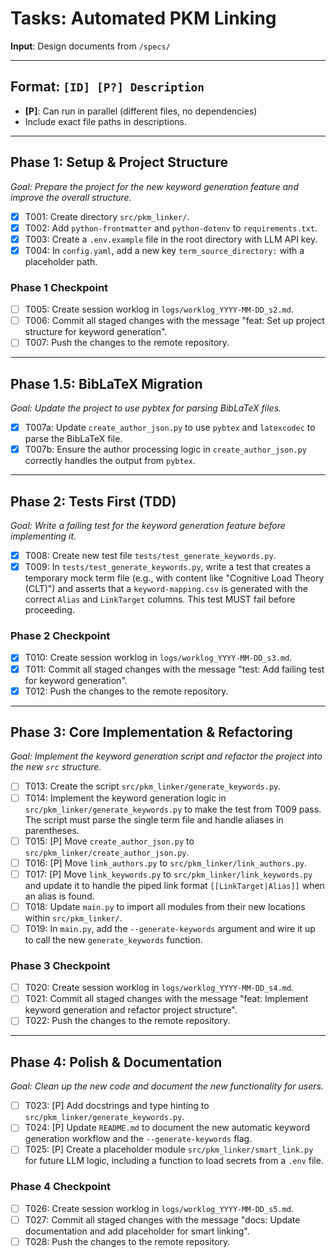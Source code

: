 # Tasks: Automated PKM Linking

**Input**: Design documents from `/specs/`

---

## Format: `[ID] [P?] Description`
- **[P]**: Can run in parallel (different files, no dependencies)
- Include exact file paths in descriptions.

---

## Phase 1: Setup & Project Structure
*Goal: Prepare the project for the new keyword generation feature and improve the overall structure.*

- [x] T001: Create directory `src/pkm_linker/`.
- [x] T002: Add `python-frontmatter` and `python-dotenv` to `requirements.txt`.
- [x] T003: Create a `.env.example` file in the root directory with LLM API key.
- [x] T004: In `config.yaml`, add a new key `term_source_directory:` with a placeholder path.

### Phase 1 Checkpoint
- [ ] T005: Create session worklog in `logs/worklog_YYYY-MM-DD_s2.md`.
- [ ] T006: Commit all staged changes with the message "feat: Set up project structure for keyword generation".
- [ ] T007: Push the changes to the remote repository.

---

## Phase 1.5: BibLaTeX Migration
*Goal: Update the project to use pybtex for parsing BibLaTeX files.*

- [x] T007a: Update `create_author_json.py` to use `pybtex` and `latexcodec` to parse the BibLaTeX file.
- [x] T007b: Ensure the author processing logic in `create_author_json.py` correctly handles the output from `pybtex`.

---

## Phase 2: Tests First (TDD)
*Goal: Write a failing test for the keyword generation feature before implementing it.*

- [x] T008: Create new test file `tests/test_generate_keywords.py`.
- [x] T009: In `tests/test_generate_keywords.py`, write a test that creates a temporary mock term file (e.g., with content like "Cognitive Load Theory (CLT)") and asserts that a `keyword-mapping.csv` is generated with the correct `Alias` and `LinkTarget` columns. This test MUST fail before proceeding.

### Phase 2 Checkpoint
- [x] T010: Create session worklog in `logs/worklog_YYYY-MM-DD_s3.md`.
- [x] T011: Commit all staged changes with the message "test: Add failing test for keyword generation".
- [x] T012: Push the changes to the remote repository.

---

## Phase 3: Core Implementation & Refactoring
*Goal: Implement the keyword generation script and refactor the project into the new `src` structure.*

- [ ] T013: Create the script `src/pkm_linker/generate_keywords.py`.
- [ ] T014: Implement the keyword generation logic in `src/pkm_linker/generate_keywords.py` to make the test from T009 pass. The script must parse the single term file and handle aliases in parentheses.
- [ ] T015: [P] Move `create_author_json.py` to `src/pkm_linker/create_author_json.py`.
- [ ] T016: [P] Move `link_authors.py` to `src/pkm_linker/link_authors.py`.
- [ ] T017: [P] Move `link_keywords.py` to `src/pkm_linker/link_keywords.py` and update it to handle the piped link format `[[LinkTarget|Alias]]` when an alias is found.
- [ ] T018: Update `main.py` to import all modules from their new locations within `src/pkm_linker/`.
- [ ] T019: In `main.py`, add the `--generate-keywords` argument and wire it up to call the new `generate_keywords` function.

### Phase 3 Checkpoint
- [ ] T020: Create session worklog in `logs/worklog_YYYY-MM-DD_s4.md`.
- [ ] T021: Commit all staged changes with the message "feat: Implement keyword generation and refactor project structure".
- [ ] T022: Push the changes to the remote repository.

---

## Phase 4: Polish & Documentation
*Goal: Clean up the new code and document the new functionality for users.*

- [ ] T023: [P] Add docstrings and type hinting to `src/pkm_linker/generate_keywords.py`.
- [ ] T024: [P] Update `README.md` to document the new automatic keyword generation workflow and the `--generate-keywords` flag.
- [ ] T025: [P] Create a placeholder module `src/pkm_linker/smart_link.py` for future LLM logic, including a function to load secrets from a `.env` file.

### Phase 4 Checkpoint
- [ ] T026: Create session worklog in `logs/worklog_YYYY-MM-DD_s5.md`.
- [ ] T027: Commit all staged changes with the message "docs: Update documentation and add placeholder for smart linking".
- [ ] T028: Push the changes to the remote repository.
